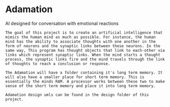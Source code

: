 # Adamation
AI designed for conversation with emotional reactions

	The goal of this project is to create an artificial intelligence that mimics the human mind as much as possible. For instance, the human mind has the ability to associate thoughts with one another in the form of neurons and the synaptic links between these neurons. In the same way, This program has thought objects that link to each-other via links which represent synaptic links. When the mind starts a thought process, the synaptic links fire and the mind travels through the link of thoughts to reach a conclusion or response.
	
	The Adamation will have a folder containing it's long term memory. It will also have a smaller place for short term memory. This is essentially the minds RAM. A processor works between these two to make sense of the short term memory and place it into long term memory.
	
	Adamation design umls can be found in the design folder of this project.